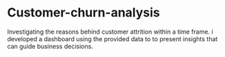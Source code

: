# Customer-churn-analysis
Investigating the reasons behind customer attrition within a time frame. i developed a dashboard using the provided data to to present insights that can guide business decisions.
